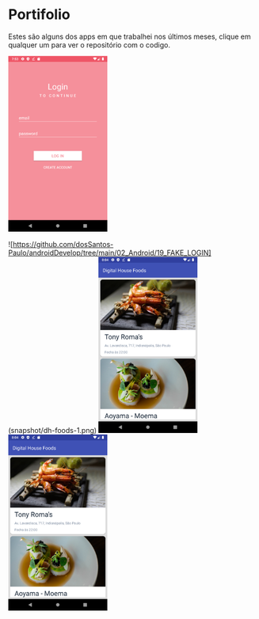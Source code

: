 # Portifolio

Estes são alguns dos apps em que trabalhei nos últimos
meses, clique em qualquer um para ver o repositório com 
o codigo. 

<img src="snapshot/fake-login.png" width="200"/>

>

![https://github.com/dosSantos-Paulo/androidDevelop/tree/main/02_Android/19_FAKE_LOGIN] (snapshot/dh-foods-1.png)
   <img src="snapshot/dh-foods-2.png" width="200"/>   <img src="snapshot/dh-foods-2.png" width="200"/>
